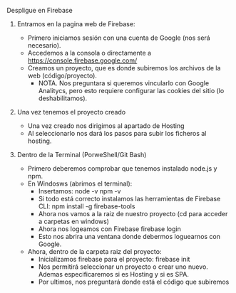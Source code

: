Despligue en Firebase
1. Entramos en la pagina web de Firebase:
    - Primero iniciamos sesión con una cuenta de Google (nos será necesario).
    - Accedemos a la consola o directamente a https://console.firebase.google.com/
    - Creamos un proyecto, que es donde subiremos los archivos de la web (código/proyecto).
        - NOTA. Nos preguntara si queremos vincularlo con Google Analitycs, pero esto requiere configurar las cookies del sitio (lo deshabilitamos).

2. Una vez tenemos el proyecto creado
    - Una vez creado nos dirigimos al apartado de Hosting
    - Al seleccionarlo nos dará los pasos para subir los ficheros al hosting.

3. Dentro de la Terminal (PorweShell/Git Bash)
    - Primero deberemos comprobar que tenemos instalado node.js y npm.
    - En Windosws (abrimos el terminal):
        - Insertamos:
            node -v
            npm -v
        - Si todo está correcto instalamos las herramientas de Firebase CLI:
            npm install -g firebase-tools
        - Ahora nos vamos a la raiz de nuestro proyecto (cd para acceder a carpetas en windows)
        - Ahora nos logeamos con Firebase
            firebase login
        - Esto nos abrira una ventana donde debermos loguearnos con Google.
    - Ahora, dentro de la carpeta raiz del proyecto:
        - Inicializamos firebase para el proyecto:
            firebase init
        - Nos permitirá seleccionar un proyecto o crear uno nuevo. Ademas especificaremos si es Hosting y si es SPA.
        - Por ultimos, nos preguntará donde está el código que subiremos